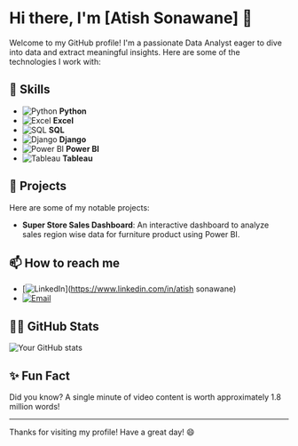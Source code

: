 # Hi there, I'm [Atish Sonawane] 👋

Welcome to my GitHub profile! I'm a passionate Data Analyst eager to dive into data and extract meaningful insights. Here are some of the technologies I work with:

## 🚀 Skills
- ![Python](https://img.shields.io/badge/Python-3776AB?style=flat&logo=python&logoColor=white) **Python**
- ![Excel](https://img.shields.io/badge/Excel-217346?style=flat&logo=microsoft-excel&logoColor=white) **Excel**
- ![SQL](https://img.shields.io/badge/SQL-4479A1?style=flat&logo=postgresql&logoColor=white) **SQL**
- ![Django](https://img.shields.io/badge/Django-092E20?style=flat&logo=django&logoColor=white) **Django**
- ![Power BI](https://img.shields.io/badge/Power%20BI-F2C811?style=flat&logo=power-bi&logoColor=black) **Power BI**
- ![Tableau](https://img.shields.io/badge/Tableau-E97627?style=flat&logo=tableau&logoColor=white) **Tableau**

## 🌟 Projects
Here are some of my notable projects:
- **Super Store Sales Dashboard**: An interactive dashboard to analyze sales region wise data for furniture product using Power BI.


## 📫 How to reach me
- [![LinkedIn](https://img.shields.io/badge/LinkedIn-0077B5?style=flat&logo=linkedin&logoColor=white)](https://www.linkedin.com/in/atish sonawane)
- [![Email](https://img.shields.io/badge/Email-D14836?style=flat&logo=gmail&logoColor=white)](mailto:atish12345sonawane@gmail.com)

## 🧑‍💻 GitHub Stats
![Your GitHub stats](https://github-readme-stats.vercel.app/api?username=atish18082002&show_icons=true&theme=radical)

## ✨ Fun Fact
Did you know? A single minute of video content is worth approximately 1.8 million words!


---

Thanks for visiting my profile! Have a great day! 😄

